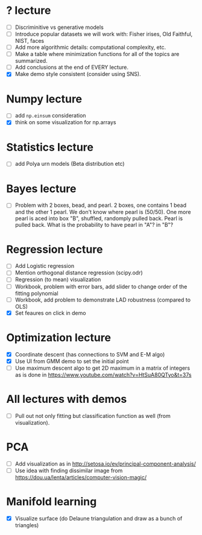 # ? lecture
- [ ] Discriminitive vs generative models
- [ ] Introduce popular datasets we will work with: Fisher irises, Old Faithful, NIST, faces
- [ ] Add more algorithmic details: computational complexity, etc.
- [ ] Make a table where minimization functions for all of the topics are summarized.
- [ ] Add conclusions at the end of EVERY lecture.
- [X] Make demo style consistent (consider using SNS).

# Numpy lecture
- [ ] add `np.einsum` consideration
- [X] think on some visualization for np.arrays

# Statistics lecture
- [ ] add Polya  urn models (Beta distribution etc)

# Bayes lecture
- [ ] Problem with 2 boxes, bead, and pearl. 2 boxes, one contains 1 bead and the other 1 pearl. We don't know where pearl is (50/50). One more pearl is aced into box "B", shuffled, randomply pulled back. Pearl is pulled back. What is the probability to have pearl in "A"? in "B"?

# Regression lecture
- [ ] Add Logistic regression
- [ ] Mention orthogonal distance regression (scipy.odr)
- [ ] Regression (to mean) visualization
- [ ] Workbook, problem with error bars, add slider to change order of the fitting polynomial
- [ ] Workbook, add problem to demonstrate LAD robustness (compared to OLS)
- [X] Set feaures on click in demo

# Optimization lecture
- [X] Coordinate descent (has connections to SVM and E-M algo)
- [X] Use UI from GMM demo to set the initial point
- [ ] Use maximum descent algo to get 2D maximum in a matrix of integers as is done in https://www.youtube.com/watch?v=HtSuA80QTyo&t=37s

# All lectures with demos
- [ ] Pull out not only fitting but classification function as well (from visualization).

# PCA
- [ ] Add visualization as in http://setosa.io/ev/principal-component-analysis/
- [ ] Use idea with finding dissimilar image from https://dou.ua/lenta/articles/computer-vision-magic/ 

# Manifold learning
- [X] Visualize surface (do Delaune triangulation and draw as a bunch of triangles)
